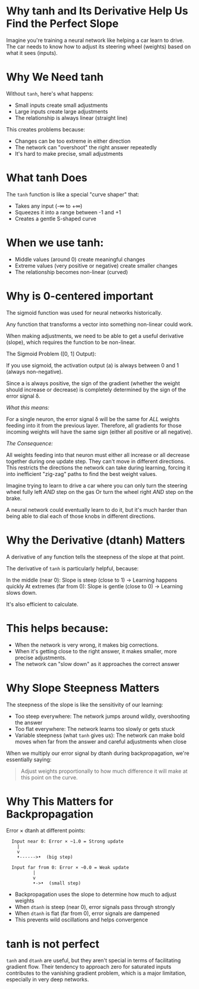 # Why tanh and Its Derivative Help Us Find the Perfect Slope

Imagine you're training a neural network like helping a car learn to drive. 
The car needs to know how to adjust its steering wheel (weights) based on what it sees (inputs).

# Why We Need tanh

Without `tanh`, here's what happens:

* Small inputs create small adjustments
* Large inputs create large adjustments
* The relationship is always linear (straight line)

This creates problems because:

* Changes can be too extreme in either direction
* The network can "overshoot" the right answer repeatedly
* It's hard to make precise, small adjustments

# What tanh Does

The `tanh` function is like a special "curve shaper" that:

* Takes any input (-∞ to +∞)
* Squeezes it into a range between -1 and +1
* Creates a gentle S-shaped curve

# When we use tanh:

* Middle values (around 0) create meaningful changes
* Extreme values (very positive or negative) create smaller changes
* The relationship becomes non-linear (curved)

# Why is 0-centered important

The sigmoid function was used for neural networks historically.

Any function that transforms a vector into something non-linear could work.

When making adjustments, we need to be able to get a useful derivative (slope),
which requires the function to be non-linear.

The Sigmoid Problem ([0, 1] Output):

If you use sigmoid, the activation output (a) is always between 0 and 1 (always non-negative).
 
Since a is always positive, the sign of the gradient (whether the weight should increase or decrease) 
is completely determined by the sign of the error signal δ.

*What this means:*

For a single neuron, the error signal δ will be the same for *ALL* weights feeding into it from the previous layer. 
Therefore, all gradients for those incoming weights will have the same sign (either all positive or all negative).

*The Consequence:*

All weights feeding into that neuron must either all increase or all decrease together during one update step. 
They can't move in different directions. This restricts the directions the network can take during learning, 
forcing it into inefficient "zig-zag" paths to find the best weight values.

Imagine trying to learn to drive a car where you can only turn the steering wheel fully left *AND* step on the gas
Or turn the wheel right *AND* step on the brake.

A neural network could eventually learn to do it, but it's much harder than being able to 
dial each of those knobs in different directions.

# Why the Derivative (dtanh) Matters

A derivative of any function tells the steepness of the slope at that point.

The derivative of `tanh` is particularly helpful, because:

In the middle (near 0): Slope is steep (close to 1) → Learning happens quickly
At extremes (far from 0): Slope is gentle (close to 0) → Learning slows down.

It's also efficient to calculate.

# This helps because:

* When the network is very wrong, it makes big corrections.
* When it's getting close to the right answer, it makes smaller, more precise adjustments.
* The network can "slow down" as it approaches the correct answer

# Why Slope Steepness Matters

The steepness of the slope is like the sensitivity of our learning:

* Too steep everywhere: The network jumps around wildly, overshooting the answer
* Too flat everywhere: The network learns too slowly or gets stuck
* Variable steepness (what `tanh` gives us): The network can make bold moves when far from the answer and careful adjustments when close

When we multiply our error signal by dtanh during backpropagation, we're essentially saying: 

> Adjust weights proportionally to how much difference it will make at this point on the curve.

# Why This Matters for Backpropagation

Error × dtanh at different points:

```                                 
  Input near 0: Error × ~1.0 = Strong update
    |
    v                    
    •------>•  (big step)
                                  
  Input far from 0: Error × ~0.0 = Weak update
          |
          v
          •->•  (small step)
```



* Backpropagation uses the slope to determine how much to adjust weights
* When `dtanh` is steep (near 0), error signals pass through strongly
* When `dtanh` is flat (far from 0), error signals are dampened
* This prevents wild oscillations and helps convergence

# tanh is not perfect

`tanh` and `dtanh` are useful, but they aren't special in terms of facilitating gradient flow. 
Their tendency to approach zero for saturated inputs contributes to the vanishing gradient problem, 
which is a major limitation, especially in very deep networks.

